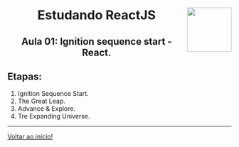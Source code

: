 <div align="center">
<a href="https://github.com/monicaquintal" target="_blank"><img align="right" height="100" src="https://cdn.jsdelivr.net/gh/devicons/devicon/icons/react/react-original.svg" /></a>
<h1>Estudando ReactJS</h1>
<h2>Aula 01: Ignition sequence start - React.</h2>
</div>

## Etapas:

1. Ignition Sequence Start.
2. The Great Leap.
3. Advance & Explore.
4. Tre Expanding Universe.

---

[Voltar ao início!](https://github.com/monicaquintal/estudandoReact/)